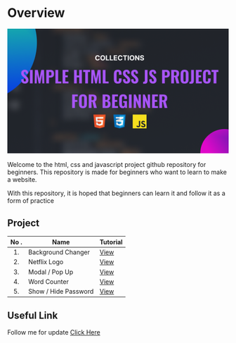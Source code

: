# Overview

![Html Css & Javascript](./README%20BANNER.png)

Welcome to the html, css and javascript project github repository for beginners. This repository is made for beginners who want to learn to make a website.

With this repository, it is hoped that beginners can learn it and follow it as a form of practice

## Project

| No . | Name                 | Tutorial                             |
| :--: | -------------------- | ------------------------------------ |
|  1.  | Background Changer   | [View](https://youtu.be/T5eeH54gww4) |
|  2.  | Netflix Logo         | [View](https://youtu.be/iFO43pSbRFU) |
|  3.  | Modal / Pop Up       | [View](https://youtu.be/cvGrl-jTloo) |
|  4.  | Word Counter         | [View](https://youtu.be/av0eU0hudWY) |
|  5.  | Show / Hide Password | [View](https://youtu.be/4WZhNpSVfZU) |

## Useful Link

Follow me for update [Click Here](https://mylink-krisdev.vercel.app)
